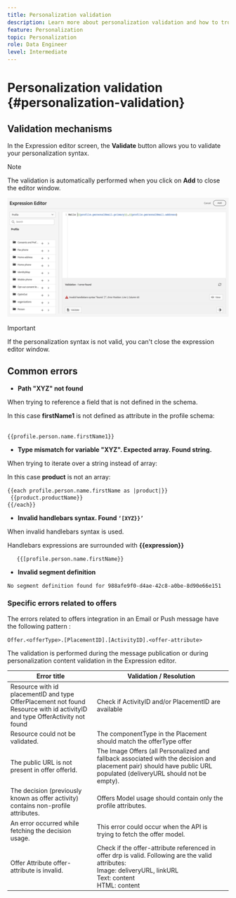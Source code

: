 ```yaml
---
title: Personalization validation
description: Learn more about personalization validation and how to troubleshoot
feature: Personalization
topic: Personalization
role: Data Engineer
level: Intermediate
---
```


# Personalization validation {#personalization-validation}

## Validation mechanisms

In the Expression editor screen, the **Validate** button allows you to validate your personalization syntax.

>[!NOTE]
> The validation is automatically performed when you click on **Add** to close the editor window.
>

![](assets/perso_validation1.png)

>[!IMPORTANT]
> If the personalization syntax is not valid, you can't close the expression editor window.
>

## Common errors

* **Path "XYZ" not found**

When trying to reference a field that is not defined in the schema.

In this case **firstName1** is not defined as attribute in the profile schema:

```

{{profile.person.name.firstName1}}

```

* **Type mismatch for variable "XYZ". Expected array. Found string.**

 When trying to iterate over a string instead of array:
 
 In this case **product** is not an array:

 ```
 {{each profile.person.name.firstName as |product|}}
  {{product.productName}}
 {{/each}}
 ```

* **Invalid handlebars syntax. Found `‘[XYZ}}’`**

 When invalid handlebars syntax is used.

  Handlebars expressions are surrounded with **{{expression}}**

 ```
    {{[profile.person.name.firstName}}
 ```

* **Invalid segment definition**

```
No segment definition found for 988afe9f0-d4ae-42c8-a0be-8d90e66e151
```

### Specific errors related to offers

The errors related to offers integration in an Email or Push message have the following pattern : 

```
Offer.<offerType>.[PlacementID].[ActivityID].<offer-attribute>
```

The validation is performed during the message publication or during personalization content validation in the Expression editor.

<table> 
 <thead> 
  <tr> 
   <th> Error title<br /> </th> 
   <th> Validation / Resolution <br /> </th> 
  </tr> 
 </thead> 
 <tbody> 
  <tr> 
   <td>Resource with id placementID and type OfferPlacement not found <br/>
Resource with id activityID and type OfferActivity not found<br/></td> 
   <td>Check if ActivityID and/or PlacementID are available</td> 
  </tr> 
   <tr> 
   <td>Resource could not be validated.</td> 
   <td>The componentType in the Placement should match the offerType offer</td> 
  </tr> 
   <tr> 
   <td>The public URL is not present in offer offerId.</td> 
   <td>The Image Offers (all Personalized and fallback associated with the decision and placement pair) should have public URL populated (deliveryURL should not be empty).</td> 
  </tr> 
  <tr> 
   <td>The decision (previously known as offer activity) contains non-profile attributes.</td> 
   <td>Offers Model usage should contain only the profile attributes.</td> 
  </tr> 
  <tr> 
   <td>An error occurred while fetching the decision usage.</td> 
   <td>This error could occur when the API is trying to fetch the offer model.</td> 
  </tr>
  <tr> 
   <td>Offer Attribute offer-attribute is invalid.</td> 
   <td>Check if the offer-attribute referenced in offer drp is valid. Following are the valid attributes: <br/>
Image: deliveryURL, linkURL<br/>
Text: content<br/>
HTML: content<br/></td> 
  </tr> 
 </tbody> 
</table>

